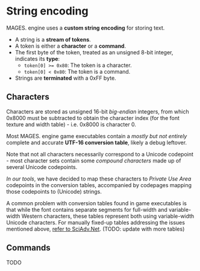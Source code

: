 # String encoding

MAGES. engine uses a **custom string encoding** for storing text.

* A string is a **stream of tokens**.
* A token is either a **character** or a **command**.
* The first byte of the token, treated as an unsigned 8-bit integer, indicates its **type**:
  * `token[0] >= 0x80`: The token is a character.
  * `token[0] < 0x80`: The token is a command.
* Strings are **terminated** with a 0xFF byte.

## Characters

Characters are stored as unsigned 16-bit *big-endian* integers, from which 0x8000 must be subtracted to obtain the character index (for the font texture and width table) - i.e. 0x8000 is character 0.

Most MAGES. engine game executables contain a *mostly but not entirely* complete and accurate **UTF-16 conversion table**, likely a debug leftover.

Note that not all characters necessarily correspond to a Unicode codepoint - most character sets contain some *compound characters* made up of several Unicode codepoints.

*In our tools*, we have decided to map these characters to *Private Use Area* codepoints in the conversion tables, accompanied by codepages mapping those codepoints to (Unicode) strings.

A common problem with conversion tables found in game executables is that while the font contains separate segments for full-width and variable-width Western characters, these tables represent both using variable-width Unicode characters. For manually fixed-up tables addressing the issues mentioned above, [refer to SciAdv.Net](https://github.com/CommitteeOfZero/SciAdv.Net/tree/master/src/SciAdvNet.SC3/Data). (TODO: update with more tables)

## Commands

TODO